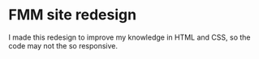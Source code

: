 # FMM site redesign
I made this redesign to improve my knowledge in HTML and CSS, so the code may not the so responsive.
